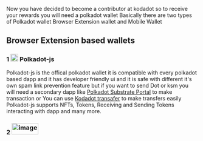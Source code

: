 Now you have decided to become a contributor at kodadot so to receive your rewards you will need a polkadot wallet
Basically there are two types of Polkadot wallet Browser Extension wallet and Mobile Wallet

## Browser Extension based wallets
### 1 <img src="https://github.com/AshutoshSingh72/nft-gallery/assets/78789916/72393de7-7117-4ad5-bf27-e7cda3d8c628" alt="image" width="20" height="auto"> Polkadot-js
Polkadot-js is the offical polkadot wallet it is compatible with every polkadot based dapp and it has developer friendly ui and it is safe with different it's own spam link prevention feature but if you want to send Dot or ksm you will need a secondary dapp like [Polkadot Substrate Portal](https://polkadot.js.org/apps/) to make transaction or You can use [Kodadot transafer](https://kodadot.xyz/ahp/transfer) to make transfers easily Polkadot-js supports NFTs, Tokens, Receiving and Sending Tokens interacting with dapp and many more.
### 2  <img src="https://github.com/AshutoshSingh72/nft-gallery/assets/78789916/202f447f-60ad-41fd-a704-36b2c0bb1d0b" alt="image" width="70" height="30px">

